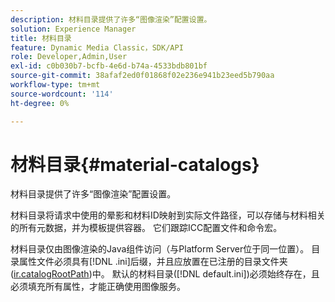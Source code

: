 ```yaml
---
description: 材料目录提供了许多“图像渲染”配置设置。
solution: Experience Manager
title: 材料目录
feature: Dynamic Media Classic，SDK/API
role: Developer,Admin,User
exl-id: c0b030b7-bcfb-4e6d-b74a-4533bdb801bf
source-git-commit: 38afaf2ed0f01868f02e236e941b23eed5b790aa
workflow-type: tm+mt
source-wordcount: '114'
ht-degree: 0%

---
```


# 材料目录{#material-catalogs}

材料目录提供了许多“图像渲染”配置设置。

材料目录将请求中使用的晕影和材料ID映射到实际文件路径，可以存储与材料相关的所有元数据，并为模板提供容器。 它们跟踪ICC配置文件和命令宏。

材料目录仅由图像渲染的Java组件访问（与Platform Server位于同一位置）。 目录属性文件必须具有[!DNL .ini]后缀，并且应放置在已注册的目录文件夹([ir.catalogRootPath](../../../../../../ir-api/server-admin/image-rendering-api-ref/c-ir-server-administration/c-ir-configuration-settings-reference/c-ir-catalog-folder.md#concept-1c1d308112054bb99e3895c3fb8ca5f7))中。 默认的材料目录([!DNL default.ini])必须始终存在，且必须填充所有属性，才能正确使用图像服务。
